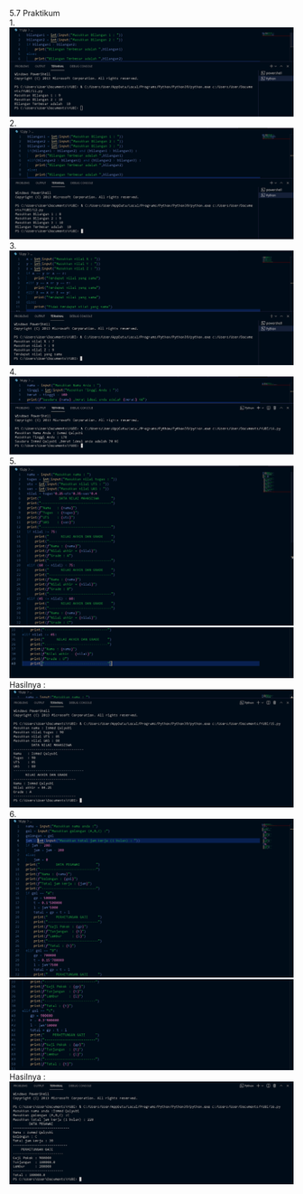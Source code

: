 5.7 Praktikum\
1.
![image](https://github.com/IsmedQalyubi/2.Tugas-Praktikum-python-II/blob/main/11.PNG) 
2.
![image](https://github.com/IsmedQalyubi/2.Tugas-Praktikum-python-II/blob/main/12.PNG) 
3.
![image](https://github.com/IsmedQalyubi/2.Tugas-Praktikum-python-II/blob/main/13.PNG) 
4.
![image](https://github.com/IsmedQalyubi/2.Tugas-Praktikum-python-II/blob/main/14.PNG) 
5.
![image](https://github.com/IsmedQalyubi/2.Tugas-Praktikum-python-II/blob/main/15a.PNG) 
![image](https://github.com/IsmedQalyubi/2.Tugas-Praktikum-python-II/blob/main/15b.PNG)
Hasilnya :
![image](https://github.com/IsmedQalyubi/2.Tugas-Praktikum-python-II/blob/main/15%20output.PNG) 
6.
![image](https://github.com/IsmedQalyubi/2.Tugas-Praktikum-python-II/blob/main/16a.PNG) 
![image](https://github.com/IsmedQalyubi/2.Tugas-Praktikum-python-II/blob/main/16b.PNG) 
Hasilnya :
![image](https://github.com/IsmedQalyubi/2.Tugas-Praktikum-python-II/blob/main/16%20output.PNG) 
